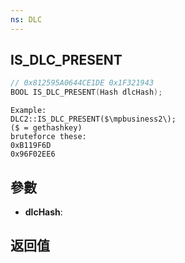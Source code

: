 ```yaml
---
ns: DLC
---
```

## IS_DLC_PRESENT

```c
// 0x812595A0644CE1DE 0x1F321943
BOOL IS_DLC_PRESENT(Hash dlcHash);
```

```
Example:  
DLC2::IS_DLC_PRESENT($\mpbusiness2\);  
($ = gethashkey)  
bruteforce these:  
0xB119F6D  
0x96F02EE6  
```

## 參數
* **dlcHash**: 

## 返回值
